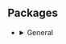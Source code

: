 ## Packages

- <details>
  <summary>General</summary>
  <ul>
    <li>base-devel</li>
    <li>bat</li>
    <li>cmake</li>
    <li>curl</li>
    <li>eza</li>
    <li>fd</li>
    <li>figlet</li>
    <li>gum</li>
    <li>ripgrep</li>
    <li>rsync</li>
    <li>rustup</li>
    <li>sd</li>
  </ul>
  </details>
